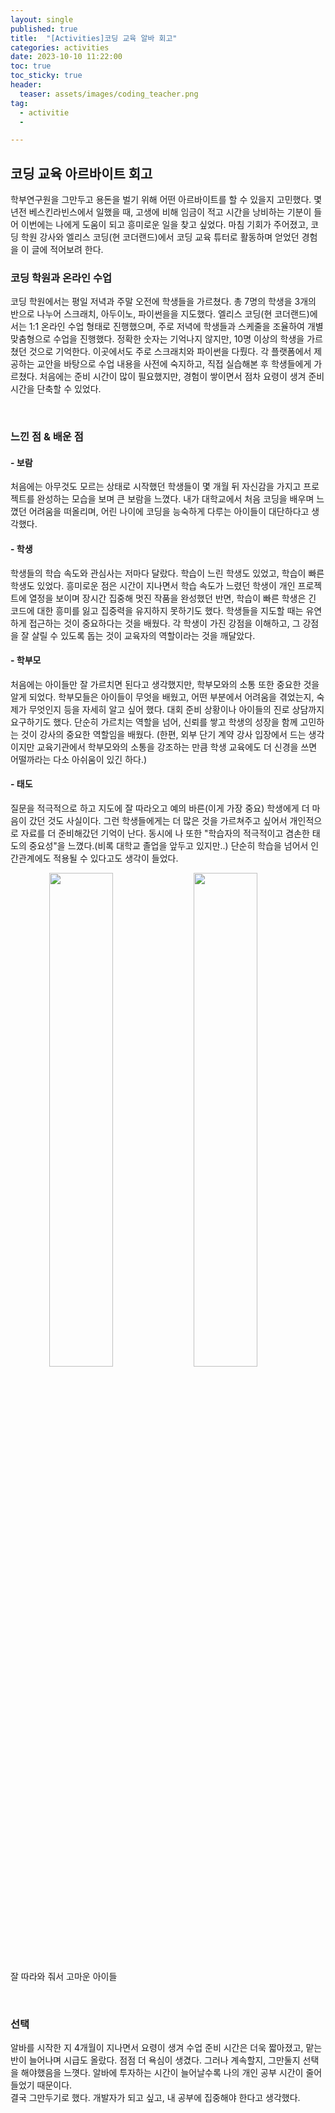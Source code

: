 ```yaml
---
layout: single
published: true
title:  "[Activities]코딩 교육 알바 회고"
categories: activities
date: 2023-10-10 11:22:00
toc: true
toc_sticky: true
header:
  teaser: assets/images/coding_teacher.png
tag:   
  - activitie
  - 

---
```


## 코딩 교육 아르바이트 회고

학부연구원을 그만두고 용돈을 벌기 위해 어떤 아르바이트를 할 수 있을지 고민했다. 몇년전 베스킨라빈스에서 일했을 때, 고생에 비해 임금이 적고 시간을 낭비하는 기분이 들어 이번에는 나에게 도움이 되고 흥미로운 일을 찾고 싶었다. 마침 기회가 주어졌고, 코딩 학원 강사와 엘리스 코딩(현 코더랜드)에서 코딩 교육 튜터로 활동하며 얻었던 경험을 이 글에 적어보려 한다.

### 코딩 학원과 온라인 수업

코딩 학원에서는 평일 저녁과 주말 오전에 학생들을 가르쳤다. 총 7명의 학생을 3개의 반으로 나누어 스크래치, 아두이노, 파이썬을을 지도했다.
엘리스 코딩(현 코더랜드)에서는 1:1 온라인 수업 형태로 진행했으며, 주로 저녁에 학생들과 스케줄을 조율하여 개별 맞춤형으로 수업을 진행했다. 정확한 숫자는 기억나지 않지만, 10명 이상의 학생을 가르쳤던 것으로 기억한다. 이곳에서도 주로 스크래치와 파이썬을 다뤘다.
각 플랫폼에서 제공하는 교안을 바탕으로 수업 내용을 사전에 숙지하고, 직접 실습해본 후 학생들에게 가르쳤다. 처음에는 준비 시간이 많이 필요했지만, 경험이 쌓이면서 점차 요령이 생겨 준비 시간을 단축할 수 있었다.

<br>

### 느낀 점 & 배운 점

#### - 보람  
   
처음에는 아무것도 모르는 상태로 시작했던 학생들이 몇 개월 뒤 자신감을 가지고 프로젝트를 완성하는 모습을 보며 큰 보람을 느꼈다. 내가 대학교에서 처음 코딩을 배우며 느꼈던 어려움을 떠올리며, 어린 나이에 코딩을 능숙하게 다루는 아이들이 대단하다고 생각했다.

#### - 학생  
학생들의 학습 속도와 관심사는 저마다 달랐다. 학습이 느린 학생도 있었고, 학습이 빠른 학생도 있었다. 흥미로운 점은 시간이 지나면서 학습 속도가 느렸던 학생이 개인 프로젝트에 열정을 보이며 장시간 집중해 멋진 작품을 완성했던 반면, 학습이 빠른 학생은 긴 코드에 대한 흥미를 잃고 집중력을 유지하지 못하기도 했다.
학생들을 지도할 때는 유연하게 접근하는 것이 중요하다는 것을 배웠다. 각 학생이 가진 강점을 이해하고, 그 강점을 잘 살릴 수 있도록 돕는 것이 교육자의 역할이라는 것을 깨달았다.

#### - 학부모
처음에는 아이들만 잘 가르치면 된다고 생각했지만, 학부모와의 소통 또한 중요한 것을 알게 되었다. 학부모들은 아이들이 무엇을 배웠고, 어떤 부분에서 어려움을 겪었는지, 숙제가 무엇인지 등을 자세히 알고 싶어 했다. 대회 준비 상황이나 아이들의 진로 상담까지 요구하기도 했다. 단순히 가르치는 역할을 넘어, 신뢰를 쌓고 학생의 성장을 함께 고민하는 것이 강사의 중요한 역할임을 배웠다.
(한편, 외부 단기 계약 강사 입장에서 드는 생각이지만 교육기관에서 학부모와의 소통을 강조하는 만큼 학생 교육에도 더 신경을 쓰면 어떨까라는 다소 아쉬움이 있긴 하다.)

#### - 태도  
질문을 적극적으로 하고 지도에 잘 따라오고 예의 바른(이게 가장 중요) 학생에게 더 마음이 갔던 것도 사실이다. 그런 학생들에게는 더 많은 것을 가르쳐주고 싶어서 개인적으로 자료를 더 준비해갔던 기억이 난다. 
동시에 나 또한 "학습자의 적극적이고 겸손한 태도의 중요성"을 느꼈다.(비록 대학교 졸업을 앞두고 있지만..) 단순히 학습을 넘어서 인간관계에도 적용될 수 있다고도 생각이 들었다.

<span align="center"><img src="https://github.com/user-attachments/assets/d9df67ea-9788-4671-b444-57ebb3a27a84" width="45%"></span> <span align="center"><img src="https://github.com/user-attachments/assets/582750a1-9349-4558-81ae-93042260d625" width="45%"></span>  
잘 따라와 줘서 고마운 아이들

<br>

### 선택

알바를 시작한 지 4개월이 지나면서 요령이 생겨 수업 준비 시간은 더욱 짧아졌고, 맡는 반이 늘어나며 시급도 올랐다. 점점 더 욕심이 생겼다. 그러나 계속할지, 그만둘지 선택을 해야했음을 느꼇다. 알바에 투자하는 시간이 늘어날수록 나의 개인 공부 시간이 줄어들었기 때문이다.  
결국 그만두기로 했다. 개발자가 되고 싶고, 내 공부에 집중해야 한다고 생각했다.

